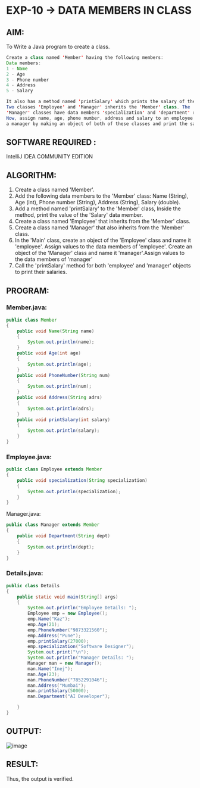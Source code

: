 # EXP-10 -> DATA MEMBERS IN CLASS

## AIM:
To Write a Java program to create a class.
```java
Create a class named 'Member' having the following members:
Data members:
1 - Name
2 - Age
3 - Phone number
4 - Address
5 - Salary

It also has a method named 'printSalary' which prints the salary of the members.
Two classes 'Employee' and 'Manager' inherits the 'Member' class. The 'Employee' and 
'Manager' classes have data members 'specialization' and 'department' respectively. 
Now, assign name, age, phone number, address and salary to an employee and
a manager by making an object of both of these classes and print the same.
```
## SOFTWARE REQUIRED :
IntelliJ IDEA COMMUNITY EDITION

## ALGORITHM:

1) Create a class named 'Member'.
2) Add the following data members to the 'Member' class: Name (String), Age (int), Phone number (String), Address (String), Salary (double).
3) Add a method named 'printSalary' to the 'Member' class, Inside the method, print the value of the 'Salary' data member.
4) Create a class named 'Employee' that inherits from the 'Member' class.
5) Create a class named 'Manager' that also inherits from the 'Member' class.
6) In the 'Main' class, create an object of the 'Employee' class and name it 'employee'. Assign values to the data members of 'employee'. Create an object of the 'Manager' class and name it 'manager'.Assign values to the data members of 'manager'
7) Call the 'printSalary' method for both 'employee' and 'manager' objects to print their salaries.

## PROGRAM:

### Member.java:
```java
public class Member
{
    public void Name(String name)
    {
        System.out.println(name);
    }
    public void Age(int age)
    {
        System.out.println(age);
    }
    public void PhoneNumber(String num)
    {
        System.out.println(num);
    }
    public void Address(String adrs)
    {
        System.out.println(adrs);
    }
    public void printSalary(int salary)
    {
        System.out.println(salary);
    }
}
```
### Employee.java:
```java
public class Employee extends Member
{
    public void specialization(String specialization)
    {
        System.out.println(specialization);
    }
}
```
Manager.java:
```java
public class Manager extends Member
{
    public void Department(String dept)
    {
        System.out.println(dept);
    }
}
```

### Details.java:
```java
public class Details
{
    public static void main(String[] args)
    {
        System.out.println("Employee Details: ");
        Employee emp = new Employee();
        emp.Name("Kaz");
        emp.Age(21);
        emp.PhoneNumber("9873321560");
        emp.Address("Pune");
        emp.printSalary(27000);
        emp.specialization("Software Designer");
        System.out.print("\n");
        System.out.println("Manager Details: ");
        Manager man = new Manager();
        man.Name("Inej");
        man.Age(23);
        man.PhoneNumber("7852291046");
        man.Address("Mumbai");
        man.printSalary(50000);
        man.Department("AI Developer");

    }
}
```

## OUTPUT:

![image](https://github.com/Monisha-11/EXP-10--JAVA/assets/93427240/987dc630-b01b-4426-9050-6fdce33362ce)

## RESULT:
Thus, the output is verified.
